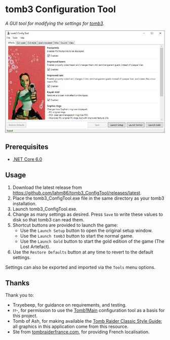 # tomb3 Configuration Tool
_A GUI tool for modifying the settings for [tomb3](https://github.com/Trxyebeep/tomb3)._

![tomb3 Config Tool](resources/gui.png)


## Prerequisites
* [.NET Core 6.0](https://dotnet.microsoft.com/en-us/download/dotnet/6.0)

## Usage
1. Download the latest release from https://github.com/lahm86/tomb3_ConfigTool/releases/latest.
2. Place the tomb3_ConfigTool.exe file in the same directory as your tomb3 installation.
3. Launch tomb3_ConfigTool.exe.
4. Change as many settings as desired. Press `Save` to write these values to disk so that tomb3 can read them.
5. Shortcut buttons are provided to launch the game:
   * Use the `Launch Setup` button to open the original setup window.
   * Use the `Launch tomb3` button to start the normal game.
   * Use the `Launch Gold` button to start the gold edition of the game (The Lost Artefact).
6. Use the `Restore Defaults` button at any time to revert to the default settings.

Settings can also be exported and imported via the `Tools` menu options.

## Thanks
Thank you to:

* Trxyebeep, for guidance on requirements, and testing.
* rr-, for permission to use the [Tomb1Main](https://github.com/rr-/Tomb1Main) configuration tool as a basis for this project.
* Tomb of Ash, for making available the [Tomb Raider Classic Style Guide](https://www.tomb-of-ash.com/tomb-raider-classic-style-guides/); all graphics in this application come from this resource.
* Ste from [tombraiderfrance.com](https://www.tombraiderfrance.com/), for providing French localisation.
